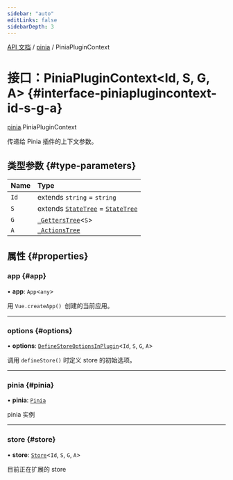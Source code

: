 ```yaml
---
sidebar: "auto"
editLinks: false
sidebarDepth: 3
---
```


[API 文档](../index.md) / [pinia](../modules/pinia.md) / PiniaPluginContext

# 接口：PiniaPluginContext<Id, S, G, A\> {#interface-piniaplugincontext-id-s-g-a}

[pinia](../modules/pinia.md).PiniaPluginContext

传递给 Pinia 插件的上下文参数。

## 类型参数 {#type-parameters}

| Name | Type |
| :------ | :------ |
| `Id` | extends `string` = `string` |
| `S` | extends [`StateTree`](../modules/pinia.md#statetree) = [`StateTree`](../modules/pinia.md#statetree) |
| `G` | [`_GettersTree`](../modules/pinia.md#_getterstree)<`S`\> |
| `A` | [`_ActionsTree`](../modules/pinia.md#_actionstree) |

## 属性 {#properties}

### app {#app}

• **app**: `App`<`any`\>

用 `Vue.createApp() `创建的当前应用。

___

### options {#options}

• **options**: [`DefineStoreOptionsInPlugin`](pinia.DefineStoreOptionsInPlugin.md)<`Id`, `S`, `G`, `A`\>

调用 `defineStore()` 时定义 store 的初始选项。

___

### pinia {#pinia}

• **pinia**: [`Pinia`](pinia.Pinia.md)

pinia 实例

___

### store {#store}

• **store**: [`Store`](../modules/pinia.md#store)<`Id`, `S`, `G`, `A`\>

目前正在扩展的 store 

